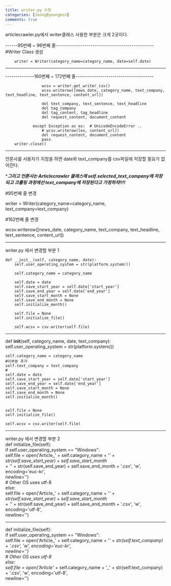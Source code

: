 ```yaml
---
title: writer.py 수정
categories: [JeongByeongmin]
comments: true
---
```


articlecrawler.py에서 writer클래스 사용한 부분은 크게 2곳이다.  

------95번째 ~ 96번째 줄------------------------------------------------  
#Writer Class 생성  

        writer = Writer(category_name=category_name, date=self.date)  
        
----------------------------------------------------------------------  

--------------160번째 ~ 172번째 줄--------------------------------------   

                    wcsv = writer.get_writer_csv()  
                    wcsv.writerow([news_date, category_name, text_company, text_headline, text_sentence, content_url])  

                    del text_company, text_sentence, text_headline  
                    del tag_company  
                    del tag_content, tag_headline  
                    del request_content, document_content  

                except Exception as ex:  # UnicodeEncodeError ..  
                    # wcsv.writerow([ex, content_url])  
                    del request_content, document_content  
                    pass  
        writer.close()  
        
----------------------------------------------------------------------  
언론사를 사용자가 지정을 하면 date와 text_company를 csv파일에 저장할 필요가 없어진다.  

****그리고 언론사는 Articlecrawler 클래스에 self.selected_text_company에 저장되고 크롤링 과정에선 text_company에 저장된다고 가정하자!!!!***  

#95번째 줄 변경  

writer = Writer(category_name=category_name, text_company=text_company)  

#162번째 줄 변경  

wcsv.writerow([news_date, category_name, text_company, text_headline, text_sentence, content_url])

----------------------------------------------------------------------  

writer.py 에서 변경할 부분 1  

    def __init__(self, category_name, date):  
        self.user_operating_system = str(platform.system())  

        self.category_name = category_name  

        self.date = date  
        self.save_start_year = self.date['start_year']  
        self.save_end_year = self.date['end_year']  
        self.save_start_month = None  
        self.save_end_month = None  
        self.initialize_month()  

        self.file = None  
        self.initialize_file()  

        self.wcsv = csv.writer(self.file)  
        
----------------------------------------------------------------------  

def __init__(self, category_name, date, text_company):  
    self.user_operating_system = str(platform.system())  

    self.category_name = category_name  
    #이부분 추가  
    self.text_company = text_company  
    #  
    self.date = date  
    self.save_start_year = self.date['start_year']  
    self.save_end_year = self.date['end_year']  
    self.save_start_month = None  
    self.save_end_month = None  
    self.initialize_month()  


    self.file = None  
    self.initialize_file()  

    self.wcsv = csv.writer(self.file)  

----------------------------------------------------------------------  
     
writer.py 에서 변경할 부분 2  
    def initialize_file(self):  
        if self.user_operating_system == "Windows":  
            self.file = open('Article_' + self.category_name + '_' + str(self.save_start_year) + self.save_start_month  
                             + '_' + str(self.save_end_year) + self.save_end_month + '.csv', 'w', encoding='euc-kr',  
                             newline='')  
        # Other OS uses utf-8  
        else:  
            self.file = open('Article_' + self.category_name + '_' + str(self.save_start_year) + self.save_start_month  
                             + '_' + str(self.save_end_year) + self.save_end_month + '.csv', 'w', encoding='utf-8',  
                             newline='')  
                             
----------------------------------------------------------------------  
                             
def initialize_file(self):  
    if self.user_operating_system == "Windows":  
        self.file = open('Article_' + self.category_name + '_' + str(self.text_company) + '.csv', 'w', encoding='euc-kr',  
                         newline='')  
    # Other OS uses utf-8  
    else:  
        self.file = open('Article_' + self.category_name + '_' + str(self.text_company) + '.csv', 'w', encoding='utf-8',  
                         newline='')  
 

